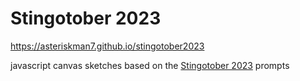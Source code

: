 # Stingotober 2023
https://asteriskman7.github.io/stingotober2023

javascript canvas sketches based on the [Stingotober 2023](https://www.instagram.com/p/CwqHARLOdTY) prompts
